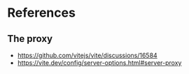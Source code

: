 # References

## The proxy

* <https://github.com/vitejs/vite/discussions/16584>
* <https://vite.dev/config/server-options.html#server-proxy>
